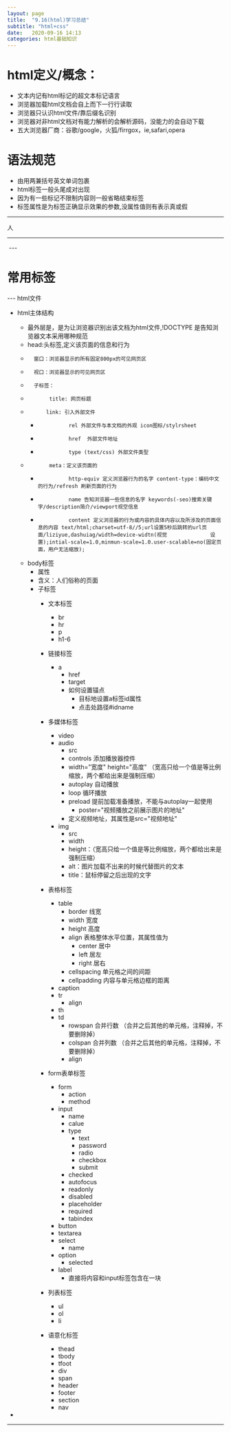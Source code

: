 ```yaml
---
layout: page
title:  "9.16(html)学习总结"
subtitle: "html+css"
date:   2020-09-16 14:13 
categories: html基础知识
---
```

# html定义/概念：

-  文本内记有html标记的超文本标记语言
-  浏览器加载html文档会自上而下一行行读取  
-  浏览器只认识html文件/靠后缀名识别
-  浏览器对非html文档对有能力解析的会解析源码，没能力的会自动下载
-  五大浏览器厂商：谷歌/google，火狐/firrgox，ie,safari,opera

# 语法规范

- 由用两兼括号英文单词包裹
- html标签一般头尾成对出现
- 因为有一些标记不限制内容则一般省略结束标签
- 标签属性是为标签正确显示效果的参数,没属性值则有表示真或假
---
<!--<html>-->
<!--完整标签 -->
  <div>人</div>
<!--单标签 -->  
  <hr />
  <img hrc="#" /><!--hrc ：属性名 属性值：" "-->
---

# 常用标签

--- html文件
- html主体结构

 
    - 最外层是<!DOCTYPE html>，是为让浏览器识别出该文档为html文件,!DOCTYPE 是告知浏览器文本采用哪种规范
    - <head>head:头标签,定义该页面的信息和行为
    -       窗口：浏览器显示的所有固定800px的可见网页区
    -       视口：浏览器显示的可见网页区
    -       子标签：
    -            title: 网页标题
    -           link: 引入外部文件
        -               rel 外部文件与本文档的外观 icon图标/stylrsheet 
        -               href  外部文件地址
        -               type (text/css) 外部文件类型
    -            meta：定义该页面的
        -               http-equiv 定义浏览器行为的名字 content-type：编码中文的行为/refresh 刷新页面的行为
        -               name 告知浏览器一些信息的名字 keywords(-seo)搜索关键字/description简介/viewport视空信息
        -               content 定义浏览器的行为或内容的具体内容以及所涉及的页面信息的内容 text/html;charset=utf-8//5;url设置5秒后跳转的url页面/liziyue,dashuiag/width=device-widtn(视觉              设置);intial-scale=1.0,minmun-scale=1.0.user-scalable=no(固定页面，用户无法缩放);

     </head>
     <body>
           
  - body标签
    - 属性
    - 含义：人们俗称的页面
    - 子标签
        - 文本标签
            - br
            - hr
            - p
            - h1-6
        - 链接标签
            - a
                - href
                - target
                - 如何设置锚点
                    - 目标地设置a标签id属性
                    - 点击处路径#idname
        - 多媒体标签
            - video
            - audio
                - src
                - controls 添加播放器控件
                - width="宽度" height="高度" （宽高只给一个值是等比例缩放，两个都给出来是强制压缩）
                - autoplay 自动播放
                - loop 循环播放
                - preload 提前加载准备播放，不能与autoplay一起使用
                    - poster="视频播放之前展示图片的地址"
                - 定义视频地址，其属性是src="视频地址"
            - img
                - src
                - width
                - height：（宽高只给一个值是等比例缩放，两个都给出来是强制压缩）
                - alt：图片加载不出来的时候代替图片的文本
                - title：鼠标停留之后出现的文字
        - 表格标签
            - table
                - border 线宽
                - width 宽度
                - height 高度
                - align 表格整体水平位置，其属性值为
                    - center 居中
                    - left 居左
                    - right 居右
                - cellspacing 单元格之间的间距
                - cellpadding 内容与单元格边框的距离
            - caption
            - tr
                - align
            - th
            - td
                - rowspan 合并行数 （合并之后其他的单元格，注释掉，不要删除掉）
                - colspan  合并列数 （合并之后其他的单元格，注释掉，不要删除掉）
                - align 
                
        - form表单标签
            - form
                - action
                - method
            - input
                - name
                - calue
                - type
                    - text
                    - password
                    - radio
                    - checkbox
                    - submit
                - checked
                - autofocus
                - readonly
                - disabled
                - placeholder
                - required
                - tabindex
            - button
            - textarea
            - select
                - name
            - option
                - selected
            - label
                - 直接将内容和input标签包含在一块
        - 列表标签
            - ul
            - ol
            - li
        - 语意化标签
            - thead
            - tbody
            - tfoot
            - div
            - span
            - header
            - footer
            - section
            - nav
     </body>
-    </html>
---
    
              



